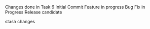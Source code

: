 Changes done in Task 6
Initial Commit
Feature in progress
Bug Fix in Progress
Release candidate

stash changes 
